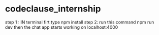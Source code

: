 # codeclause_internship
step 1 : IN terminal firt type 
npm install
step 2: run this command
npm run dev
then the chat app starts working on localhost:4000
